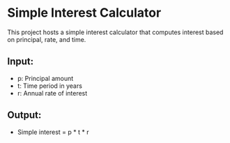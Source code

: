# Simple Interest Calculator

This project hosts a simple interest calculator that computes interest based on principal, rate, and time.

## Input:
- p: Principal amount
- t: Time period in years
- r: Annual rate of interest

## Output:
- Simple interest = p * t * r

